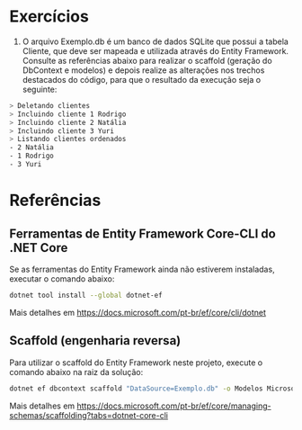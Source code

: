 # Exercícios

1) O arquivo Exemplo.db é um banco de dados SQLite que possui a tabela Cliente, que deve ser mapeada e utilizada através do Entity Framework.
Consulte as referências abaixo para realizar o scaffold (geração do DbContext e modelos) e depois realize as alterações nos trechos destacados do código, para que o resultado da execução seja o seguinte:

```sh
> Deletando clientes
> Incluindo cliente 1 Rodrigo
> Incluindo cliente 2 Natália
> Incluindo cliente 3 Yuri
> Listando clientes ordenados
- 2 Natália
- 1 Rodrigo
- 3 Yuri
```

# Referências

## Ferramentas de Entity Framework Core-CLI do .NET Core

Se as ferramentas do Entity Framework ainda não estiverem instaladas, executar o comando abaixo:
```bash
dotnet tool install --global dotnet-ef
```
Mais detalhes em https://docs.microsoft.com/pt-br/ef/core/cli/dotnet

## Scaffold (engenharia reversa)

Para utilizar o scaffold do Entity Framework neste projeto, execute o comando abaixo na raiz da solução:
```bash
dotnet ef dbcontext scaffold "DataSource=Exemplo.db" -o Modelos Microsoft.EntityFrameworkCore.Sqlite -c ContextoExemplo -f 
```
Mais detalhes em https://docs.microsoft.com/pt-br/ef/core/managing-schemas/scaffolding?tabs=dotnet-core-cli